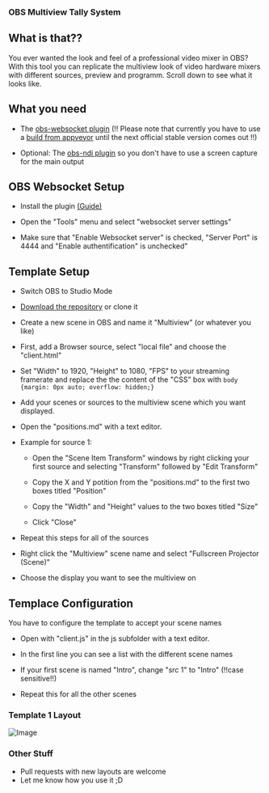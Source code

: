 ### OBS Multiview Tally System

## What is that??
You ever wanted the look and feel of a professional video mixer in OBS? With this tool you can replicate the multiview look of video hardware mixers with different sources, preview and programm. Scroll down to see what it looks like.

## What you need

- The [obs-websocket plugin](https://github.com/Palakis/obs-websocket) (!! Please note that currently you have to use a [build from appveyor](https://ci.appveyor.com/api/buildjobs/wl494vi2xxpymdk0/artifacts/obs-websocket-739bd6f.zip) until the next official stable version comes out !!)

- Optional: The [obs-ndi plugin](https://github.com/Palakis/obs-ndi/releases) so you don't have to use a screen capture for the main output

## OBS Websocket Setup

- Install the plugin [(Guide)](https://obsproject.com/forum/resources/obs-and-obs-studio-install-plugins-windows.421/)

- Open the "Tools" menu and select "websocket server settings"

- Make sure that "Enable Websocket server" is checked, "Server Port" is 4444 and "Enable authentification" is unchecked"


## Template Setup

- Switch OBS to Studio Mode

- [Download the repository](https://github.com/lebaston100/OBSmultiviewTally/archive/master.zip) or clone it

- Create a new scene in OBS and name it "Multiview" (or whatever you like)

- First, add a Browser source, select "local file" and choose the "client.html"

- Set "Width" to 1920, "Height" to 1080, "FPS" to your streaming framerate and replace the the content of the "CSS" box with `body {margin: 0px auto; overflow: hidden;}`

- Add your scenes or sources to the multiview scene which you want displayed.

- Open the "positions.md" with a text editor.

- Example for source 1:
    
    - Open the "Scene Item Transform" windows by right clicking your first source and selecting "Transform" followed by "Edit Transform"
    
    - Copy the X and Y potition from the "positions.md" to the first two boxes titled "Position"
    
    - Copy the "Width" and "Height" values to the two boxes titled "Size"
    
    - Click "Close"

- Repeat this steps for all of the sources

- Right click the "Multiview" scene name and select "Fullscreen Projector (Scene)"
 
- Choose the display you want to see the multiview on


## Templace Configuration

You have to configure the template to accept your scene names

- Open with "client.js" in the js subfolder with a text editor.

- In the first line you can see a list with the different scene names

- If your first scene is named "Intro", change "src 1" to "Intro" (!!case sensitive!!)

- Repeat this for all the other scenes

### Template 1 Layout

![Image](http://cdn.lebaston100.de/git/obsmultiviewtallypreview1.png)

### Other Stuff

- Pull requests with new layouts are welcome
- Let me know how you use it ;D